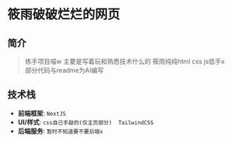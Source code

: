 # 筱雨破破烂烂的网页

## 简介

> 练手项目喵w  主要是写着玩和熟悉技术什么的  筱雨纯纯html css js低手x
> 部分代码与readme为AI编写

## 技术栈

*   **前端框架**: `NextJS`
*   **UI/样式**: `css自己手敲的(仅主页部分)  TailwindCSS`
*   **后端服务**: `暂时不知道要不要后端x`